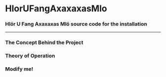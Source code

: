 # HlorUFangAxaxaxasMlo
### Hlör U Fang Axaxaxas Mlö source code for the installation

----

### The Concept Behind the Project

### Theory of Operation

### Modify me!
